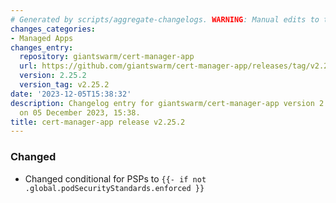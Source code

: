 ```yaml
---
# Generated by scripts/aggregate-changelogs. WARNING: Manual edits to this files will be overwritten.
changes_categories:
- Managed Apps
changes_entry:
  repository: giantswarm/cert-manager-app
  url: https://github.com/giantswarm/cert-manager-app/releases/tag/v2.25.2
  version: 2.25.2
  version_tag: v2.25.2
date: '2023-12-05T15:38:32'
description: Changelog entry for giantswarm/cert-manager-app version 2.25.2, published
  on 05 December 2023, 15:38.
title: cert-manager-app release v2.25.2
---
```


### Changed

- Changed conditional for PSPs to `{{- if not .global.podSecurityStandards.enforced }}`
